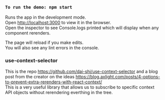 ### `To run the demo: npm start`
Runs the app in the development mode.<br />
Open [http://localhost:3000](http://localhost:3000) to view it in the browser.<br />
Open the inspector to see Console.logs printed which will display when any component rerenders.

The page will reload if you make edits.<br />
You will also see any lint errors in the console.

### use-context-selector
This is the repo https://github.com/dai-shi/use-context-selector and a blog post from the creator on the ideas https://blog.axlight.com/posts/4-options-to-prevent-extra-rerenders-with-react-context/ <br />
This is a very useful library that allows us to subscribe to specific context API objects without rerendering 
everthing in the tree.
